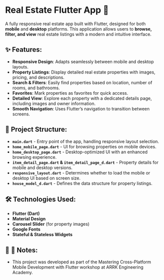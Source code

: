 # Real Estate Flutter App 🏡

A fully responsive real estate app built with Flutter, designed for both **mobile** and **desktop** platforms. This application allows users to **browse, filter, and view** real estate listings with a modern and intuitive interface.

## ✨ Features:
- **Responsive Design**: Adapts seamlessly between mobile and desktop layouts.
- **Property Listings**: Display detailed real estate properties with images, pricing, and descriptions.
- **Search & Filters**: Easily find properties based on location, number of rooms, and bathrooms.
- **Favorites**: Mark properties as favorites for quick access.
- **Detailed View**: Explore each property with a dedicated details page, including images and owner information.
- **Smooth Navigation**: Uses Flutter’s navigation to transition between screens.

## 📂 Project Structure:
- **`main.dart`** - Entry point of the app, handling responsive layout selection.
- **`home_mobile_page.dart`** - UI for browsing properties on mobile devices.
- **`home_desktop_page.dart`** - Desktop-optimized UI with an enhanced browsing experience.
- **`item_detail_page.dart` & `item_detail_page_d.dart`** - Property details for mobile and desktop versions.
- **`responsive_layout.dart`** - Determines whether to load the mobile or desktop UI based on screen size.
- **`house_model_d.dart`** - Defines the data structure for property listings.

## 🛠️ Technologies Used:
- **Flutter (Dart)**
- **Material Design**
- **Carousel Slider** (for property images)
- **Google Fonts**
- **Stateful & Stateless Widgets**

## 🚀 📌 Notes:
- This project was developed as part of the Mastering Cross-Platform Mobile Development with Flutter workshop at ARRK Engineering Academy.
